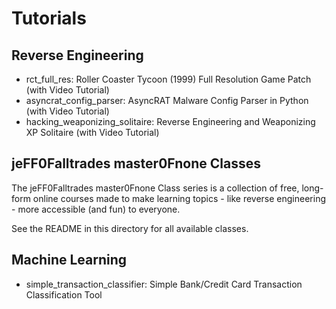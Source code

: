 # Tutorials

## Reverse Engineering
* rct_full_res: Roller Coaster Tycoon (1999) Full Resolution Game Patch (with Video Tutorial)
* asyncrat_config_parser: AsyncRAT Malware Config Parser in Python (with Video Tutorial)
* hacking_weaponizing_solitaire: Reverse Engineering and Weaponizing XP Solitaire (with Video Tutorial)

## jeFF0Falltrades master0Fnone Classes

The jeFF0Falltrades master0Fnone Class series is a collection of free, long-form online courses made to make learning topics - like reverse engineering - more accessible (and fun) to everyone.

See the README in this directory for all available classes. 

## Machine Learning
 * simple_transaction_classifier: Simple Bank/Credit Card Transaction Classification Tool
